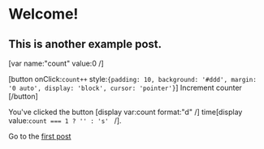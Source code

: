 # Welcome!

## This is another example post.

[var name:"count" value:0 /]

[button onClick:`count++` style:`{padding: 10, background: '#ddd', margin: '0 auto', display: 'block', cursor: 'pointer'}`]
Increment counter
[/button]

You've clicked the button [display var:count format:"d" /] time[display value:`count === 1 ? '' : 's' ` /].

Go to the [first post](post1)
